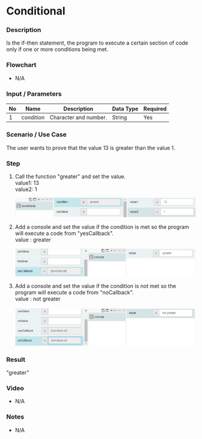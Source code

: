 ﻿# Conditional


### Description

Is the if-then statement, the program to execute a certain section of code only if one or more conditions being met.

### Flowchart

- N/A 

### Input / Parameters

| No | Name | Description | Data Type | Required |
| ------ | ------ | ------ |------ | ------ |
| 1 | condition | Character and number. | String | Yes  |

### Scenario / Use Case

The user wants to prove that the value 13 is greater than the value 1.</br>

### Step

1. Call the function "greater" and set the value.<br>
value1: 13<br/>
value2:  1<br/>
  
   ![](Conditional-step-1.png?raw=true)
   
2. Add a console and set the value if the condition is met so the program will execute a code from "yesCallback".<br>
value : greater<br/>

   ![](Conditional-step-2.png?raw=true)
   
3. Add a console and set the value if the condition is not met so the program will execute a code from "noCallback". <br>
value : not greater<br/>
   
   ![](Conditional-step-3.png?raw=true)

### Result

"greater" 

### Video

- N/A

<!--[![Video](http://i.imgur.com/Ot5DWAW.png)](https://youtu.be/StTqXEQ2l-Y?t=35s)-->

### Notes

- N/A